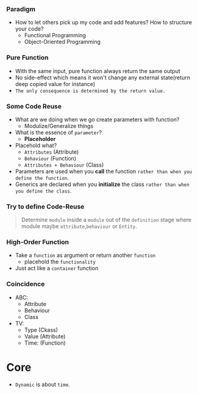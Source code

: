 ### Paradigm
- How to let others pick up my code and add features? How to structure your code?
  - Functional Programming
  - Object-Oriented Programming

### Pure Function
- With the same input, pure function always return the same output
- No side-effect which means it won't change any external state(return deep copied value for instance)
- `The only consequence is determined by the return value.`

### Some Code Reuse
- What are we doing when we go create parameters with function?
  - Modulize/Generalize things
- What is the essence of `parameter`?
  - **Placeholder**
- Placehold what?
  - `Attributes` (Attribute)
  - `Behaviour` (Function)
  - `Attributes + Behaviour` (Class)
- Parameters are used when you **call** the function `rather than when you define the function`.
- Generics are declared when you **initialize** the class `rather than when you define the class`.

### Try to define Code-Reuse
> Determine `module` inside a `module` out of the `definition` stage where module maybe `attribute`,`behaviour` or `Entity`.

### High-Order Function
- Take a `function` as argument or return another `function`
  - placehold the `functionality`
- Just act like a `container` function

### Coincidence
- ABC:
  - Attribute
  - Behaviour
  - Class
- TV:
  - Type (Ckass)
  - Value (Attribute)
  - Time: (Function)

# Core
- `Dynamic` is about `time`.